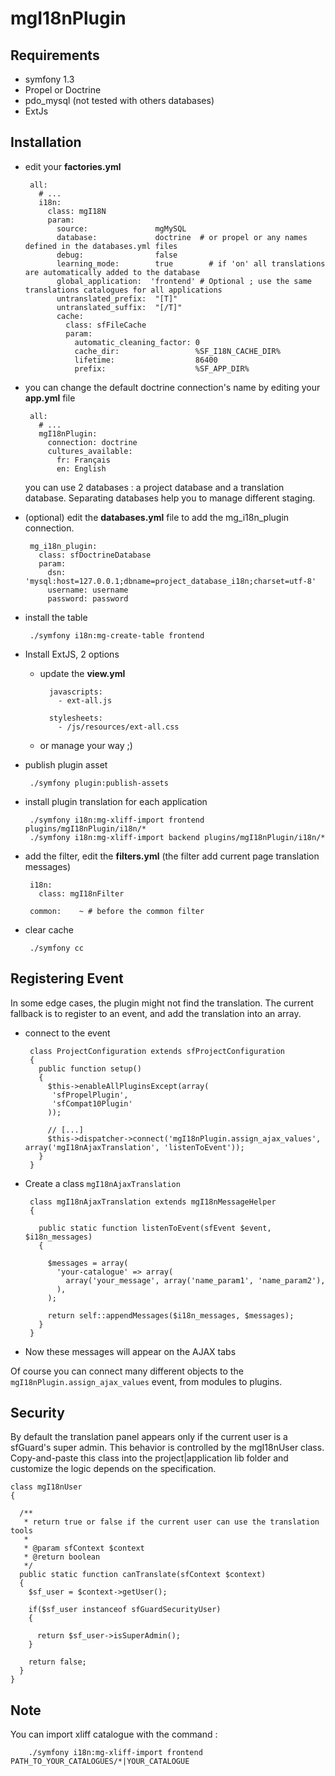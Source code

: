 mgI18nPlugin
============

Requirements
------------

* symfony 1.3
* Propel or Doctrine
* pdo_mysql (not tested with others databases)
* ExtJs

Installation
------------

 * edit your **factories.yml**

        all:
          # ...
          i18n:
            class: mgI18N
            param:
              source:               mgMySQL
              database:             doctrine  # or propel or any names defined in the databases.yml files
              debug:                false
              learning_mode:        true        # if 'on' all translations are automatically added to the database
              global_application:  'frontend' # Optional ; use the same translations catalogues for all applications
              untranslated_prefix:  "[T]"
              untranslated_suffix:  "[/T]"
              cache:
                class: sfFileCache
                param:
                  automatic_cleaning_factor: 0
                  cache_dir:                 %SF_I18N_CACHE_DIR%
                  lifetime:                  86400
                  prefix:                    %SF_APP_DIR%

 * you can change the default doctrine connection's name by editing your **app.yml** file

        all:
          # ...
          mgI18nPlugin:
            connection: doctrine
            cultures_available: 
              fr: Français
              en: English

   you can use 2 databases : a project database and a translation database. Separating
   databases help you to manage different staging.

 * (optional) edit the **databases.yml** file to add the mg_i18n_plugin connection.

        mg_i18n_plugin:
          class: sfDoctrineDatabase
          param:
            dsn: 'mysql:host=127.0.0.1;dbname=project_database_i18n;charset=utf-8'
            username: username
            password: password

 * install the table

        ./symfony i18n:mg-create-table frontend

 * Install ExtJS, 2 options

    * update the **view.yml**

            javascripts:
              - ext-all.js

            stylesheets:
              - /js/resources/ext-all.css

   * or manage your way ;)

 * publish plugin asset
 
        ./symfony plugin:publish-assets

 * install plugin translation for each application

        ./symfony i18n:mg-xliff-import frontend plugins/mgI18nPlugin/i18n/*
        ./symfony i18n:mg-xliff-import backend plugins/mgI18nPlugin/i18n/*

 * add the filter, edit the **filters.yml** (the filter add current page translation messages)

        i18n:
          class: mgI18nFilter

        common:    ~ # before the common filter

 * clear cache

        ./symfony cc


Registering Event
-----------------

In some edge cases, the plugin might not find the translation. The current fallback
is to register to an event, and add the translation into an array.


 * connect to the event

        class ProjectConfiguration extends sfProjectConfiguration
        {
          public function setup()
          {
            $this->enableAllPluginsExcept(array(
             'sfPropelPlugin',
             'sfCompat10Plugin'
            ));

            // [...]
            $this->dispatcher->connect('mgI18nPlugin.assign_ajax_values', array('mgI18nAjaxTranslation', 'listenToEvent'));
          }
        }

 * Create a class `mgI18nAjaxTranslation`

        class mgI18nAjaxTranslation extends mgI18nMessageHelper
        {

          public static function listenToEvent(sfEvent $event, $i18n_messages)
          {

            $messages = array(
              'your-catalogue' => array(
                array('your_message', array('name_param1', 'name_param2'),
              ),
            );

            return self::appendMessages($i18n_messages, $messages);
          }
        }

 * Now these messages will appear on the AJAX tabs


Of course you can connect many different objects to the `mgI18nPlugin.assign_ajax_values`
event, from modules to plugins.


Security
--------

By default the translation panel appears only if the current user is a sfGuard's
super admin. This behavior is controlled by the mgI18nUser class. Copy-and-paste
this class into the project|application lib folder and customize the logic
depends on the specification.

    class mgI18nUser
    {

      /**
       * return true or false if the current user can use the translation tools
       *
       * @param sfContext $context
       * @return boolean
       */
      public static function canTranslate(sfContext $context)
      {
        $sf_user = $context->getUser();

        if($sf_user instanceof sfGuardSecurityUser)
        {

          return $sf_user->isSuperAdmin();
        }

        return false;
      }
    }


Note
----

You can import xliff catalogue with the command : 

        ./symfony i18n:mg-xliff-import frontend PATH_TO_YOUR_CATALOGUES/*|YOUR_CATALOGUE

